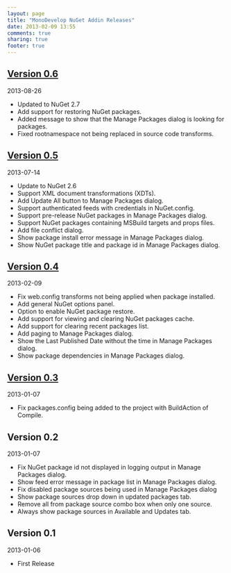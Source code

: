 ```yaml
---
layout: page
title: "MonoDevelop NuGet Addin Releases"
date: 2013-02-09 13:55
comments: true
sharing: true
footer: true
---
```


## [Version 0.6](0.6/)

2013-08-26

 * Updated to NuGet 2.7
 * Add support for restoring NuGet packages.
 * Added message to show that the Manage Packages dialog is looking for packages.
 * Fixed rootnamespace not being replaced in source code transforms.

## [Version 0.5](0.5/)

2013-07-14

 * Update to NuGet 2.6
 * Support XML document transformations (XDTs).
 * Add Update All button to Manage Packages dialog.
 * Support authenticated feeds with credentials in NuGet.config.
 * Support pre-release NuGet packages in Manage Packages dialog.
 * Support NuGet packages containing MSBuild targets and props files.
 * Add file conflict dialog.
 * Show package install error message in Manage Packages dialog.
 * Show NuGet package title and package id in Manage Packages dialog.

## [Version 0.4](0.4/)

2013-02-09

 * Fix web.config transforms not being applied when package installed.
 * Add general NuGet options panel.
 * Option to enable NuGet package restore.
 * Add support for viewing and clearing NuGet packages cache.
 * Add support for clearing recent packages list.
 * Add paging to Manage Packages dialog.
 * Show the Last Published Date without the time in Manage Packages dialog.
 * Show package dependencies in Manage Packages dialog.

## [Version 0.3](http://community.sharpdevelop.net/blogs/mattward/archive/2013/01/07/MonoDevelopNuGetAddin.aspx)

2013-01-07

 * Fix packages.config being added to the project with BuildAction of Compile.

## Version 0.2

2013-01-07

 * Fix NuGet package id not displayed in logging output in Manage Packages dialog.
 * Show feed error message in package list in Manage Packages dialog.
 * Fix disabled package sources being used in Manage Packages dialog
 * Show package sources drop down in updated packages tab.
 * Remove all from package source combo box when only one source.
 * Always show package sources in Available and Updates tab.

## Version 0.1

2013-01-06

 * First Release
 